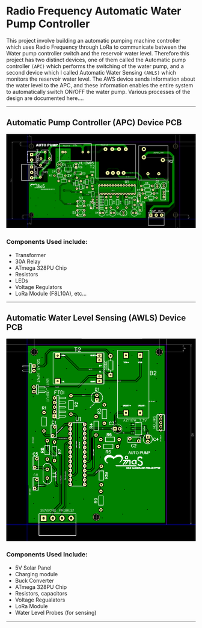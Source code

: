 # Radio Frequency Automatic Water Pump Controller

This project involve building an automatic pumping machine controller which uses Radio Frequency through LoRa to communicate between the Water pump controller switch and the reservoir water level. Therefore this project has two distinct devices, one of them called the Automatic pump controller `(APC)` which performs the switching of the water pump, and a second device which I called Automatic Water Sensing  `(AWLS)` which monitors the reservoir water level. The AWS device sends information about the water level to the APC, and these information enables the entire system to automatically switch ON/OFF the water pump. Various processes of the design are documented here....

---
## Automatic Pump Controller (APC) Device PCB 
![](automatic_pump_schematic/APS.png)

### Components Used include:
- Transformer
- 30A Relay
- ATmega 328PU Chip
- Resistors
- LEDs
- Voltage Regulators
- LoRa Module (F8L10A), etc...
  
---

## Automatic Water Level Sensing (AWLS) Device PCB
![](automatic_pump_schematic/AWS.png)

### Components Used Include:
- 5V Solar Panel
- Charging module
- Buck Converter
- ATmega 328PU Chip
- Resistors, capacitors
- Voltage Regualators
- LoRa Module
- Water Level Probes (for sensing)
---

